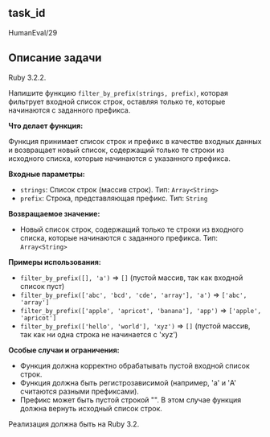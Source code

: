 ## task_id
HumanEval/29

## Описание задачи
Ruby 3.2.2.

Напишите функцию `filter_by_prefix(strings, prefix)`, которая фильтрует входной список строк, оставляя только те, которые начинаются с заданного префикса.

**Что делает функция:**

Функция принимает список строк и префикс в качестве входных данных и возвращает новый список, содержащий только те строки из исходного списка, которые начинаются с указанного префикса.

**Входные параметры:**

* `strings`: Список строк (массив строк).  Тип: `Array<String>`
* `prefix`: Строка, представляющая префикс. Тип: `String`

**Возвращаемое значение:**

* Новый список строк, содержащий только те строки из входного списка, которые начинаются с заданного префикса. Тип: `Array<String>`

**Примеры использования:**

* `filter_by_prefix([], 'a')`  => `[]` (пустой массив, так как входной список пуст)
* `filter_by_prefix(['abc', 'bcd', 'cde', 'array'], 'a')` => `['abc', 'array']`
* `filter_by_prefix(['apple', 'apricot', 'banana'], 'app')` => `['apple', 'apricot']`
* `filter_by_prefix(['hello', 'world'], 'xyz')` => `[]` (пустой массив, так как ни одна строка не начинается с 'xyz')


**Особые случаи и ограничения:**

* Функция должна корректно обрабатывать пустой входной список строк.
* Функция должна быть регистрозависимой (например, 'a' и 'A' считаются разными префиксами).
* Префикс может быть пустой строкой "". В этом случае функция должна вернуть исходный список строк.


Реализация должна быть на Ruby 3.2.

